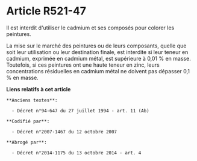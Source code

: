 # Article R521-47

Il est interdit d'utiliser le cadmium et ses composés pour colorer les peintures.

La mise sur le marché des peintures ou de leurs composants, quelle que soit leur utilisation ou leur destination finale, est
interdite si leur teneur en cadmium, exprimée en cadmium métal, est supérieure à 0,01 % en masse. Toutefois, si ces peintures
ont une haute teneur en zinc, leurs concentrations résiduelles en cadmium métal ne doivent pas dépasser 0,1 % en masse.

**Liens relatifs à cet article**

	**Anciens textes**:

	  - Décret n°94-647 du 27 juillet 1994 - art. 11 (Ab)

	**Codifié par**:

	  - Décret n°2007-1467 du 12 octobre 2007

	**Abrogé par**:

	  - Décret n°2014-1175 du 13 octobre 2014 - art. 4
